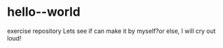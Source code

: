 # hello--world
exercise repository 
Lets see if can make it by myself?or else, I will cry out loud!
